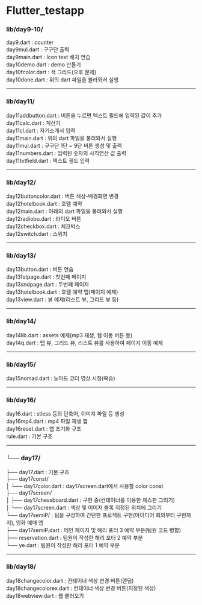 # Flutter_testapp

### lib/day9-10/

day9.dart : counter
<br>
day9mul.dart : 구구단 출력
<br>
day9main.dart : Icon text 배치 연습
<br>
day10demo.dart : demo 만들기
<br>
day10fcolor.dart : 색 그리드(오후 문제)
<br>
day10done.dart : 위의 dart 파일을 불러와서 실행
<br>

---

### lib/day11/

day11addbutton.dart : 버튼을 누르면 텍스트 필드에 입력된 값이 추가
<br>
day11calc.dart : 계산기
<br>
day11cl.dart : 자기소개서 입력
<br>
day11main.dart : 위의 dart 파일을 불러와서 실행
<br>
day11mul.dart : 구구단 1단 ~ 9단 버튼 생성 및 출력
<br>
day11numbers.dart : 입력된 숫자의 사칙연산 값 출력
<br>
day11txtfield.dart : 텍스트 필드 입력
<br>

---

### lib/day12/

day12buttoncolor.dart : 버튼 색상-배경화면 변경
<br>
day12hotelbook.dart : 호텔 예약
<br>
day12main.dart : 아래의 dart 파일을 불러와서 실행
<br>
day12radiobu.dart : 라디오 버튼
<br>
day12checkbox.dart : 체크박스
<br>
day12switch.dart : 스위치
<br>

---

### lib/day13/

day13button.dart : 버튼 연습
<br>
day13fstpage.dart : 첫번째 페이지
<br>
day13sndpage.dart : 두번째 페이지
<br>
day13hotelbook.dart : 호텔 예약 앱(페이지 예제)
<br>
day13view.dart : 뷰 예제(리스트 뷰, 그리드 뷰 등)

--- 

### lib/day14/

day14lib.dart : assets 예제(mp3 재생, 웹 이동 버튼 등)
<br>
day14q.dart : 탭 뷰, 그리드 뷰, 리스트 뷰를 사용하여 페이지 이동 예제
<br>

--- 

### lib/day15/

day15nomad.dart : 노마드 코더 영상 시청(복습)
<br>

--- 

### lib/day16/

day16.dart : stless 등의 단축어, 이미지 파일 등 생성
<br>
day16mp4.dart : mp4 파일 재생 앱
<br>
day16reset.dart : 앱 초기화 구조
<br>
rule.dart : 기본 구조
<br>

--- 

### └── day17/

├── day17.dart : 기본 구조 
<br>
├── day17const/
<br>
│ └── day17color.dart : day17screen.dart에서 사용할 color const
<br>
├── day17screen/
<br>
│ ├── day17chessboard.dart : 구현 중(컨테이너를 이용한 체스판 그리기)
<br>
│ └── day17screen.dart : 색상 및 이미지 블록 지정된 위치에 그리기
<br>
└── day17semiP/ : 팀을 구성하여 간단한 프로젝트 구현(아이디어 회의부터 구현까지), 영화 예매 앱
<br>
├── day17semiP.dart : 메인 페이지 및 해리 포터 3 예약 부분(팀원 코드 병합)
<br>
├── reservation.dart : 팀원이 작성한 해리 포터 2 예약 부분
<br>
└── ye.dart : 팀원이 작성한 해리 포터 1 예약 부분
<br>

--- 

### lib/day18/

day18changecolor.dart : 컨테이너 색상 변경 버튼(랜덤)
<br>
day18changecolorex.dart : 컨테이너 색상 변경 버튼(지정된 색상)
<br>
day18webview.dart : 웹 불러오기
<br>


